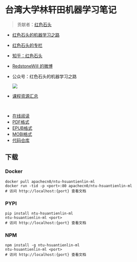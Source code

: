 # 台湾大学林轩田机器学习笔记

> 贡献者：[红色石头](https://github.com/RedstoneWill)

+   [红色石头的机器学习之路](https://redstonewill.github.io/)
+   [红色石头的专栏](http://blog.csdn.net/red_stone1)
+   [知乎：红色石头](https://www.zhihu.com/people/red_stone_wl)
+   [RedstoneWill 的微博](http://weibo.com/redstonewill)
+   公众号：红色石头的机器学习之路
    
    ![](img/bcfd4502ab6871092be264c682958b45.jpg)
    
+   [课程资源汇总](https://github.com/RedstoneWill/NTU-HsuanTienLin-MachineLearning)

&zwj;

+ [在线阅读](https://ntuml.apachecn.org)
+ [PDF格式](https://www.gitbook.com/download/pdf/book/wizardforcel/ntu-hsuantienlin-ml)
+ [EPUB格式](https://www.gitbook.com/download/epub/book/wizardforcel/ntu-hsuantienlin-ml)
+ [MOBI格式](https://www.gitbook.com/download/mobi/book/wizardforcel/ntu-hsuantienlin-ml)
+ [代码仓库](https://github.com/apachecn/ntu-hsuantienlin-ml)


## 下载

### Docker

```
docker pull apachecn0/ntu-hsuantienlin-ml
docker run -tid -p <port>:80 apachecn0/ntu-hsuantienlin-ml
# 访问 http://localhost:{port} 查看文档
```

### PYPI

```
pip install ntu-hsuantienlin-ml
ntu-hsuantienlin-ml <port>
# 访问 http://localhost:{port} 查看文档
```

### NPM

```
npm install -g ntu-hsuantienlin-ml
ntu-hsuantienlin-ml <port>
# 访问 http://localhost:{port} 查看文档
```
